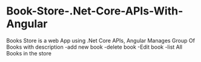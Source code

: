 # Book-Store-.Net-Core-APIs-With-Angular
Books Store is a web App  using .Net Core APIs, Angular Manages Group Of Books with description 
-add new book
-delete book 
-Edit book
-list All Books in the store 
